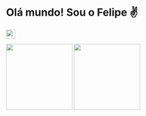 # Olá mundo! Sou o Felipe ✌

[<img src="https://s18955.pcdn.co/wp-content/uploads/2018/02/github.png" width="25"/>](https://github.com/user/repository/subscription)

<!-- Stats Card -->
<img height='180em' src='https://github-readme-stats.vercel.app/api?username=fefragoso&locale=&show_icons=true&theme=dark&count_private=true'/>  <img height='180em'  src='https://github-readme-stats.vercel.app/api/top-langs?username=fefragoso&layout=compact&theme=dark'/>
